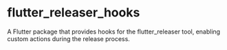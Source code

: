 # flutter_releaser_hooks

A Flutter package that provides hooks for the flutter_releaser tool, enabling custom actions during the release process.
